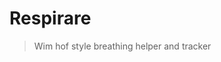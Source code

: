 # Respirare
> Wim hof style breathing helper and tracker

<!-- TODO: add workflow and corresponding badge -->
<!-- <p float="left"> -->
<!--   <img src="https://github.com/Stand-in-Language/stand-in-language/workflows/Telomare%20CI%20Tests/badge.svg" /> -->
<!--   <a href="https://gitter.im/stand-in-language/Lobby?utm_source=badge&utm_medium=badge&utm_campaign=pr-badge&utm_content=badge" -->
<!--      title="Join the chat at https://gitter.im/stand-in-language/Lobby"> -->
<!--     <img src="https://badges.gitter.im/stand-in-language/Lobby.svg" />  -->
<!--   </a> -->
<!-- </p> -->
